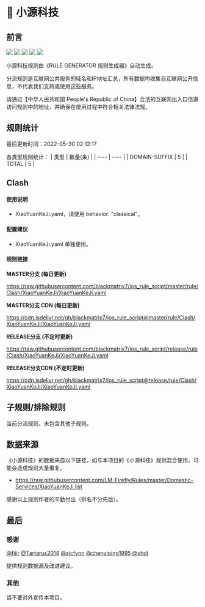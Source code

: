# 🧸 小源科技

## 前言

![](https://shields.io/badge/-移除重复规则-ff69b4) ![](https://shields.io/badge/-DOMAIN与DOMAIN--SUFFIX合并-green) ![](https://shields.io/badge/-DOMAIN--SUFFIX间合并-critical) ![](https://shields.io/badge/-DOMAIN--SUFFIX与DOMAIN--KEYWORD合并-blue) ![](https://shields.io/badge/-IP--CIDR(6)合并-blueviolet) 

小源科技规则由《RULE GENERATOR 规则生成器》自动生成。

分流规则是互联网公共服务的域名和IP地址汇总，所有数据均收集自互联网公开信息，不代表我们支持或使用这些服务。

请通过【中华人民共和国 People's Republic of China】合法的互联网出入口信道访问规则中的地址，并确保在使用过程中符合相关法律法规。

## 规则统计

最后更新时间：2022-05-30 02:12:17

各类型规则统计：
| 类型 | 数量(条)  | 
| ---- | ----  |
| DOMAIN-SUFFIX | 5  | 
| TOTAL | 5  | 


## Clash 

#### 使用说明
- XiaoYuanKeJi.yaml，请使用 behavior: "classical"。

#### 配置建议
- XiaoYuanKeJi.yaml 单独使用。

#### 规则链接
**MASTER分支 (每日更新)**

https://raw.githubusercontent.com/blackmatrix7/ios_rule_script/master/rule/Clash/XiaoYuanKeJi/XiaoYuanKeJi.yaml

**MASTER分支 CDN (每日更新)**

https://cdn.jsdelivr.net/gh/blackmatrix7/ios_rule_script@master/rule/Clash/XiaoYuanKeJi/XiaoYuanKeJi.yaml

**RELEASE分支 (不定时更新)**

https://raw.githubusercontent.com/blackmatrix7/ios_rule_script/release/rule/Clash/XiaoYuanKeJi/XiaoYuanKeJi.yaml

**RELEASE分支CDN (不定时更新)**

https://cdn.jsdelivr.net/gh/blackmatrix7/ios_rule_script@release/rule/Clash/XiaoYuanKeJi/XiaoYuanKeJi.yaml

## 子规则/排除规则


当前分流规则，未包含其他子规则。

## 数据来源

《小源科技》的数据来自以下链接，如与本项目的《小源科技》规则混合使用，可能会造成规则大量重复。

- https://raw.githubusercontent.com/LM-Firefly/Rules/master/Domestic-Services/XiaoYuanKeJi.list


感谢以上规则作者的辛勤付出（排名不分先后）。

## 最后

### 感谢

[@fiiir](https://github.com/fiiir) [@Tartarus2014](https://github.com/Tartarus2014) [@zjcfynn](https://github.com/zjcfynn) [@chenyiping1995](https://github.com/chenyiping1995) [@vhdj](https://github.com/vhdj)

提供规则数据源及改进建议。

### 其他

请不要对外宣传本项目。